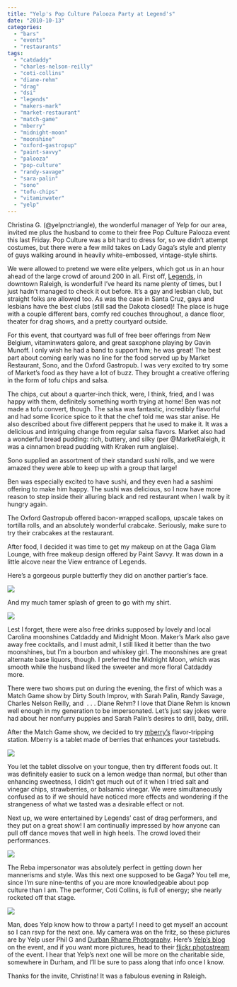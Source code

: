 ```yaml
---
title: "Yelp's Pop Culture Palooza Party at Legend's"
date: "2010-10-13"
categories:
  - "bars"
  - "events"
  - "restaurants"
tags:
  - "catdaddy"
  - "charles-nelson-reilly"
  - "coti-collins"
  - "diane-rehm"
  - "drag"
  - "dsi"
  - "legends"
  - "makers-mark"
  - "market-restaurant"
  - "match-game"
  - "mberry"
  - "midnight-moon"
  - "moonshine"
  - "oxford-gastropup"
  - "paint-savvy"
  - "palooza"
  - "pop-culture"
  - "randy-savage"
  - "sara-palin"
  - "sono"
  - "tofu-chips"
  - "vitaminwater"
  - "yelp"
---
```


Christina G. (@yelpnctriangle), the wonderful manager of Yelp for our area, invited me plus the husband to come to their free Pop Culture Palooza event this last Friday. Pop Culture was a bit hard to dress for, so we didn’t attempt costumes, but there were a few mild takes on Lady Gaga’s style and plenty of guys walking around in heavily white-embossed, vintage-style shirts.

We were allowed to pretend we were elite yelpers, which got us in an hour ahead of the large crowd of around 200 in all. First off, [Legends](http://www.legends-club.com/index.php), in downtown Raleigh, is wonderful! I’ve heard its name plenty of times, but I just hadn’t managed to check it out before. It’s a gay and lesbian club, but straight folks are allowed too. As was the case in Santa Cruz, gays and lesbians have the best clubs (still sad the Dakota closed)! The place is huge with a couple different bars, comfy red couches throughout, a dance floor, theater for drag shows, and a pretty courtyard outside.

For this event, that courtyard was full of free beer offerings from New Belgium, vitaminwaters galore, and great saxophone playing by Gavin Munoff. I only wish he had a band to support him; he was great! The best part about coming early was no line for the food served up by Market Restaurant, Sono, and the Oxford Gastropub. I was very excited to try some of Market’s food as they have a lot of buzz. They brought a creative offering in the form of tofu chips and salsa.

The chips, cut about a quarter-inch thick, were, I think, fried, and I was happy with them, definitely something worth trying at home! Ben was not made a tofu convert, though. The salsa was fantastic, incredibly flavorful and had some licorice spice to it that the chef told me was star anise. He also described about five different peppers that he used to make it. It was a delicious and intriguing change from regular salsa flavors. Market also had a wonderful bread pudding: rich, buttery, and silky (per @MarketRaleigh, it was a cinnamon bread pudding with Kraken rum anglaise).

Sono supplied an assortment of their standard sushi rolls, and we were amazed they were able to keep up with a group that large!

Ben was especially excited to have sushi, and they even had a sashimi offering to make him happy. The sushi was delicious, so I now have more reason to step inside their alluring black and red restaurant when I walk by it hungry again.

The Oxford Gastropub offered bacon-wrapped scallops, upscale takes on tortilla rolls, and an absolutely wonderful crabcake. Seriously, make sure to try their crabcakes at the restaurant.

After food, I decided it was time to get my makeup on at the Gaga Glam Lounge, with free makeup design offered by Paint Savvy. It was down in a little alcove near the View entrance of Legends.

Here’s a gorgeous purple butterfly they did on another partier’s face.

![](http://farm5.static.flickr.com/4090/5070802562_cdda5bc02e.jpg)

And my much tamer splash of green to go with my shirt.

![](http://farm5.static.flickr.com/4125/5070578770_ef0ffe2a3b_z.jpg)

Lest I forget, there were also free drinks supposed by lovely and local Carolina moonshines Catdaddy and Midnight Moon. Maker’s Mark also gave away free cocktails, and I must admit, I still liked it better than the two moonshines, but I’m a bourbon and whiskey girl. The moonshines are great alternate base liquors, though. I preferred the Midnight Moon, which was smooth while the husband liked the sweeter and more floral Catdaddy more.

There were two shows put on during the evening, the first of which was a Match Game show by Dirty South Improv, with Sarah Palin, Randy Savage, Charles Nelson Reilly, and  . . . Diane Rehm? I love that Diane Rehm is known well enough in my generation to be impersonated. Let’s just say jokes were had about her nonfurry puppies and Sarah Palin’s desires to drill, baby, drill.

After the Match Game show, we decided to try [mberry’s](http://mberry.us/) flavor-tripping station. Mberry is a tablet made of berries that enhances your tastebuds.

![](http://farm5.static.flickr.com/4109/5070575492_1a516bf803_z.jpg)

You let the tablet dissolve on your tongue, then try different foods out. It was definitely easier to suck on a lemon wedge than normal, but other than enhancing sweetness, I didn’t get much out of it when I tried salt and vinegar chips, strawberries, or balsamic vinegar. We were simultaneously confused as to if we should have noticed more effects and wondering if the strangeness of what we tasted was a desirable effect or not.

Next up, we were entertained by Legends’ cast of drag performers, and they put on a great show! I am continually impressed by how anyone can pull off dance moves that well in high heels. The crowd loved their performances.

![](http://farm5.static.flickr.com/4084/5069989277_cf60d47cf7_z.jpg)

The Reba impersonator was absolutely perfect in getting down her mannerisms and style. Was this next one supposed to be Gaga? You tell me, since I’m sure nine-tenths of you are more knowledgeable about pop culture than I am. The performer, Coti Collins, is full of energy; she nearly rocketed off that stage.

![](http://farm5.static.flickr.com/4149/5064495594_c62e1b5654_z.jpg)

Man, does Yelp know how to throw a party! I need to get myself an account so I can rsvp for the next one. My camera was on the fritz, so these pictures are by Yelp user Phil G and [Durban Rhame Photography](http://www.durbanrhamephotography.com/). Here’s [Yelp’s blog](http://communityblog.yelp.com/2010/10/the-triangle-goes-gaga-for-yelps-pop-culture-palooza-open-party.html) on the event, and if you want more pictures, head to their [flickr photostream](http://www.flickr.com/photos/yelp/sets/72157625001183917/) of the event. I hear that Yelp’s next one will be more on the charitable side, somewhere in Durham, and I’ll be sure to pass along that info once I know.

Thanks for the invite, Christina! It was a fabulous evening in Raleigh.
